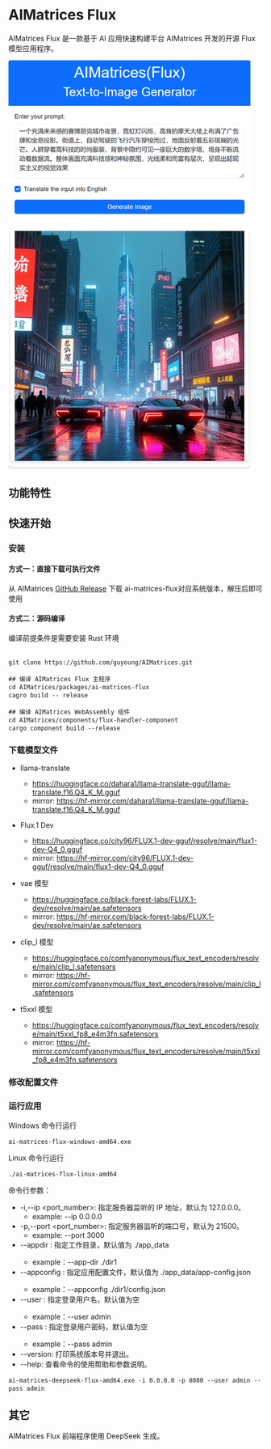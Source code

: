 AIMatrices Flux
=========================
AIMatrices Flux 是一款基于 AI 应用快速构建平台 AIMatrices 开发的开源 Flux 模型应用程序。

![AIMatrices Flux](../../docs/ai-matrices-deepseek/assets/20250214-ai-matrices-flux.png)

## 功能特性



## 快速开始

### 安装

#### 方式一：直接下载可执行文件

从 AIMatrices [GitHub Release](https://github.com/guyoung/AIMatrices/releases) 下载 ai-matrices-flux对应系统版本，解压后即可使用

#### 方式二：源码编译

编译前提条件是需要安装 Rust 环境

```shell

git clone https://github.com/guyoung/AIMatrices.git

## 编译 AIMatrices Flux 主程序
cd AIMatrices/packages/ai-matrices-flux
cagro build -- release

## 编译 AIMatrices WebAssembly 组件
cd AIMatrices/components/flux-handler-component
cargo component build --release
```



### 下载模型文件

* llama-translate
    * https://huggingface.co/dahara1/llama-translate-gguf/llama-translate.f16.Q4_K_M.gguf
    * mirror: https://hf-mirror.com/dahara1/llama-translate-gguf/llama-translate.f16.Q4_K_M.gguf


* Flux.1 Dev 
    * https://huggingface.co/city96/FLUX.1-dev-gguf/resolve/main/flux1-dev-Q4_0.gguf
    * mirror: https://hf-mirror.com/city96/FLUX.1-dev-gguf/resolve/main/flux1-dev-Q4_0.gguf

* vae 模型
    * https://huggingface.co/black-forest-labs/FLUX.1-dev/resolve/main/ae.safetensors
    * mirror: https://hf-mirror.com/black-forest-labs/FLUX.1-dev/resolve/main/ae.safetensors

* clip_l 模型  
    * https://huggingface.co/comfyanonymous/flux_text_encoders/resolve/main/clip_l.safetensors
    * mirror: https://hf-mirror.com/comfyanonymous/flux_text_encoders/resolve/main/clip_l.safetensors

* t5xxl 模型
    * https://huggingface.co/comfyanonymous/flux_text_encoders/resolve/main/t5xxl_fp8_e4m3fn.safetensors
    * mirror: https://hf-mirror.com/comfyanonymous/flux_text_encoders/resolve/main/t5xxl_fp8_e4m3fn.safetensors

### 修改配置文件


### 运行应用

Windows 命令行运行
```shell
ai-matrices-flux-windows-amd64.exe
```

Linux 命令行运行

```shell
./ai-matrices-flux-linux-amd64
```

命令行参数：
* -i,--ip <port_number>: 指定服务器监听的 IP 地址，默认为 127.0.0.0。
  * example: --ip 0.0.0.0
* -p,--port <port_number>: 指定服务器监听的端口号，默认为 21500。
  * example: --port 3000
* --appdir <appdir>: 指定工作目录，默认值为 ./app_data
  * example：--app-dir ./dir1
* --appconfig <appconfig>: 指定应用配置文件，默认值为 ./app_data/app-config.json
  * example：--appconfig ./dir1/config.json
* --user <username>: 指定登录用户名，默认值为空
  * example：--user admin
* --pass <password>: 指定登录用户密码，默认值为空
  * example：--pass admin
* --version: 打印系统版本号并退出。
* --help: 查看命令的使用帮助和参数说明。

```shell
ai-matrices-deepseek-flux-amd64.exe -i 0.0.0.0 -p 8080 --user admin -- pass admin
```

## 其它

AIMatrices Flux 前端程序使用 DeepSeek 生成。


